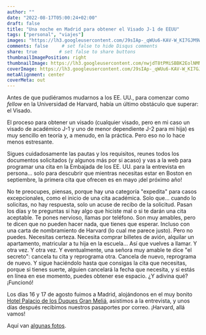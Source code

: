 ```yaml
---
author: ""
date: "2022-08-17T05:00:24+02:00"
draft: false
title: "Una noche en Madrid para obtener el Visado J-1 de EEUU"
tags: ["personal", "viajes"]
images: "https://lh3.googleusercontent.com/J9sIAp-_qWUu6-KAV-W_KI7GJM9WyRDW7aWmorOlAt79de2NNIld7B5YUm0vf0aSae1s2lEHIzwVbcErawxDCKSR5RLcZzHuU-H4GbDnbB5AZP5JDk8y1d-GNUAxSWWnXj60ng0mNro=w2400"
comments: false     # set false to hide Disqus comments
share: true        # set false to share buttons
thumbnailImagePosition: right
thumbnailImage: https://lh3.googleusercontent.com/nwjdT8tPMiSBBK2EolNMNwpoxKBByy8b0zBLLQ9AVN67qLFaVlzQ__bkBU78om6j9frh76tl-XN55ek1OnB5ybTr57YiNcXLiz0XIikOov8OaGL8Vnn75uLAnDZbusFdxxM2elrwRPc=w2400
coverImage: https://lh3.googleusercontent.com/J9sIAp-_qWUu6-KAV-W_KI7GJM9WyRDW7aWmorOlAt79de2NNIld7B5YUm0vf0aSae1s2lEHIzwVbcErawxDCKSR5RLcZzHuU-H4GbDnbB5AZP5JDk8y1d-GNUAxSWWnXj60ng0mNro=w2400
metaAlignment: center
coverMeta: out
---
```


Antes de que pudiéramos mudarnos a los EE. UU., para comenzar como *fellow* en la Universidad de Harvard, había un último obstáculo que superar: el Visado.

<!--more-->

El proceso para obtener un visado (cualquier visado, pero en mi caso un visado de académico J-1 y uno de menor dependiente J-2 para mi hija) es muy sencillo en teoría y, a menudo, en la práctica. Pero eso no lo hace menos estresante.

Sigues cuidadosamente las pautas y los requisitos, reunes todos los documentos solicitados (y algunos más por si acaso) y vas a la web para programar una cita en la Embajada de los EE. UU. para la entrevista en persona... solo para descubrir que mientras necesitas estar en Boston en septiembre, la primera cita que ofrecen es en mayo ¡del próximo año!

No te preocupes, piensas, porque hay una categoría "expedita" para casos excepcionales, como el inicio de una cita académica. Solo que... cuando lo solicitas, no hay respuesta, solo un acuse de recibo de la solicitud. Pasan los días y te preguntas si hay algo que hiciste mal o si te darán una cita aceptable. Te pones nervioso, llamas por teléfono. Son muy amables, pero te dicen que no pueden hacer nada, que tienes que esperar. Incluso con una carta de nombramiento de Harvard (lo cual me parece justo). Pero no puedes. Necesitas certeza. Necesita comprar billetes de avión, alquilar un apartamento, matricular a tu hija en la escuela... Así que vuelves a llamar. Y otra vez. Y otra vez. Y eventualmente, una señora muy amable te dice "el secreto": cancela tu cita y reprograma otra. Cancela de nuevo, reprograma de nuevo. Y sigue haciéndolo hasta que consigas la cita que necesitas, porque si tienes suerte, alguien cancelará la fecha que necesita, y si estás en línea en ese momento, puedes obtener ese espacio. ¿Y adivina qué? ¡Funcionó!

Los días 16 y 17 de agosto fuimos a Madrid, alojándonos en el muy bonito [Hotel Palacio de los Duques Gran Meliá](https://www.melia.com/es/hoteles/espana/madrid/palacio-de-los-duques-gran-melia), asistimos a la entrevista, y unos días después recibimos nuestros pasaportes por correo. ¡Harvard, allá vamos!

Aquí van [algunas fotos](https://photos.app.goo.gl/tTvKhkPVcGZy1o4A8).